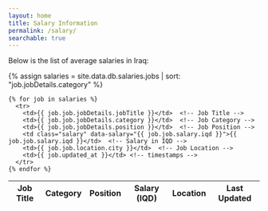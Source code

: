 ```yaml
---
layout: home
title: Salary Information
permalink: /salary/
searchable: true  
---
```




<p>Below is the list of average salaries in Iraq:</p>
<table>
  <thead>
    <tr>
      <th>Job Title</th>
      <th>Category</th>
      <th>Position</th>
      <th>Salary (IQD)</th>
      <th>Location</th>
      <th>Last Updated</th>
    </tr>
  </thead>
  <tbody>
    {% assign salaries = site.data.db.salaries.jobs | sort: "job.jobDetails.category" %}  <!-- Load the job data from the salaries.json -->

    {% for job in salaries %}
      <tr>
        <td>{{ job.job.jobDetails.jobTitle }}</td>  <!-- Job Title -->
        <td>{{ job.job.jobDetails.category }}</td>  <!-- Job Category -->
        <td>{{ job.job.jobDetails.position }}</td>  <!-- Job Position -->
        <td class="salary" data-salary="{{ job.job.salary.iqd }}">{{ job.job.salary.iqd }}</td>  <!-- Salary in IQD -->
        <td>{{ job.job.location.city }}</td>  <!-- Job Location -->
        <td>{{ job.updated_at }}</td> <!-- timestamps -->
      </tr>
    {% endfor %}
  </tbody>
</table>


<!-- Include the JavaScript file -->
<script src="{{ '/assets/js/scripts.js' | relative_url }}"></script>